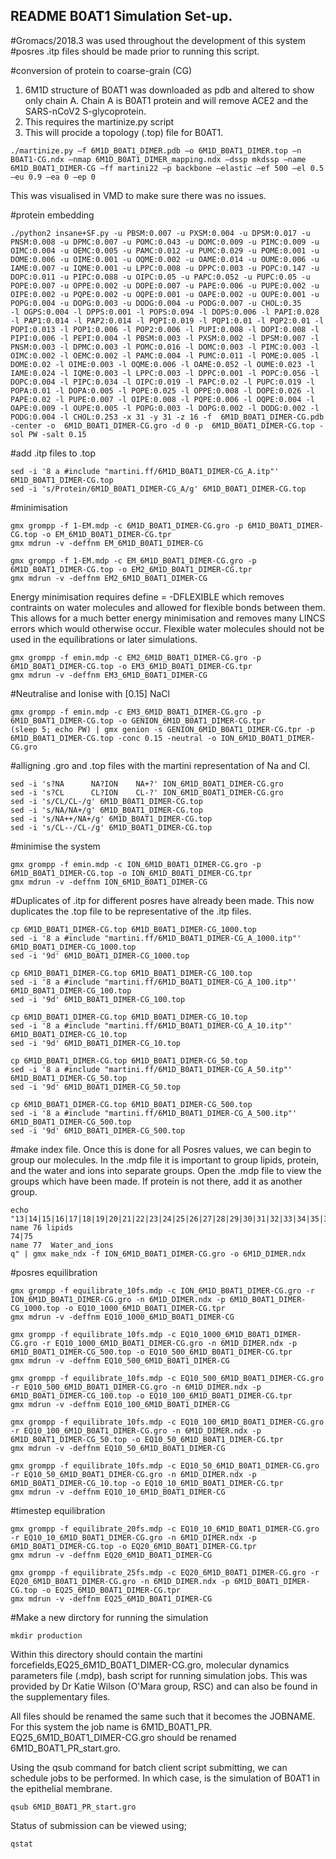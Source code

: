 ## README B0AT1 Simulation Set-up. 

#Gromacs/2018.3 was used throughout the development of this system 
#posres .itp files should be made prior to running this script. 

#conversion of protein to coarse-grain (CG)
1.	 6M1D structure of B0AT1 was downloaded as pdb and altered to show only chain A. Chain A is B0AT1 protein and will remove ACE2 and the SARS-nCoV2 S-glycoprotein. 
2.	 This requires the martinize.py script 
3.	 This will procide a topology (.top) file for B0AT1. 

```
./martinize.py –f 6M1D_B0AT1_DIMER.pdb –o 6M1D_B0AT1_DIMER.top –n B0AT1-CG.ndx –nmap 6M1D_B0AT1_DIMER_mapping.ndx –dssp mkdssp –name 6M1D_B0AT1_DIMER-CG –ff martini22 –p backbone –elastic –ef 500 –el 0.5 –eu 0.9 –ea 0 –ep 0
```
This was visualised in VMD to make sure there was no issues. 

#protein embedding
```
./python2 insane+SF.py -u PBSM:0.007 -u PXSM:0.004 -u DPSM:0.017 -u PNSM:0.008 -u DPMC:0.007 -u POMC:0.043 -u DOMC:0.009 -u PIMC:0.009 -u OIMC:0.004 -u OEMC:0.005 -u PAMC:0.012 -u PUMC:0.029 -u POME:0.001 -u DOME:0.006 -u OIME:0.001 -u OQME:0.002 -u OAME:0.014 -u OUME:0.006 -u IAME:0.007 -u IQME:0.001 -u LPPC:0.008 -u DPPC:0.003 -u POPC:0.147 -u DOPC:0.011 -u PIPC:0.088 -u OIPC:0.05 -u PAPC:0.052 -u PUPC:0.05 -u POPE:0.007 -u OPPE:0.002 -u DOPE:0.007 -u PAPE:0.006 -u PUPE:0.002 -u OIPE:0.002 -u PQPE:0.002 -u OQPE:0.001 -u OAPE:0.002 -u OUPE:0.001 -u POPG:0.004 -u DOPG:0.003 -u DODG:0.004 -u PODG:0.007 -u CHOL:0.35 
-l OGPS:0.004 -l DPPS:0.001 -l POPS:0.094 -l DOPS:0.006 -l PAPI:0.028 -l PAP1:0.014 -l PAP2:0.014 -l PQPI:0.019 -l PQP1:0.01 -l PQP2:0.01 -l POPI:0.013 -l POP1:0.006 -l POP2:0.006 -l PUPI:0.008 -l DOPI:0.008 -l PIPI:0.006 -l PEPI:0.004 -l PBSM:0.003 -l PXSM:0.002 -l DPSM:0.007 -l PNSM:0.003 -l DPMC:0.003 -l POMC:0.016 -l DOMC:0.003 -l PIMC:0.003 -l OIMC:0.002 -l OEMC:0.002 -l PAMC:0.004 -l PUMC:0.011 -l POME:0.005 -l DOME:0.02 -l OIME:0.003 -l OQME:0.006 -l OAME:0.052 -l OUME:0.023 -l IAME:0.024 -l IQME:0.003 -l LPPC:0.003 -l DPPC:0.001 -l POPC:0.056 -l DOPC:0.004 -l PIPC:0.034 -l OIPC:0.019 -l PAPC:0.02 -l PUPC:0.019 -l POPA:0.01 -l DOPA:0.005 -l POPE:0.025 -l OPPE:0.008 -l DOPE:0.026 -l PAPE:0.02 -l PUPE:0.007 -l OIPE:0.008 -l PQPE:0.006 -l OQPE:0.004 -l OAPE:0.009 -l OUPE:0.005 -l POPG:0.003 -l DOPG:0.002 -l DODG:0.002 -l PODG:0.004 -l CHOL:0.253 -x 31 -y 31 -z 16 -f  6M1D_B0AT1_DIMER-CG.pdb -center -o  6M1D_B0AT1_DIMER-CG.gro -d 0 -p  6M1D_B0AT1_DIMER-CG.top -sol PW -salt 0.15
```

#add .itp files to .top
```
sed -i '8 a #include "martini.ff/6M1D_B0AT1_DIMER-CG_A.itp"' 6M1D_B0AT1_DIMER-CG.top
sed -i 's/Protein/6M1D_B0AT1_DIMER-CG_A/g' 6M1D_B0AT1_DIMER-CG.top
```

#minimisation
```
gmx grompp -f 1-EM.mdp -c 6M1D_B0AT1_DIMER-CG.gro -p 6M1D_B0AT1_DIMER-CG.top -o EM_6M1D_B0AT1_DIMER-CG.tpr
gmx mdrun -v -deffnm EM_6M1D_B0AT1_DIMER-CG
```
```
gmx grompp -f 1-EM.mdp -c EM_6M1D_B0AT1_DIMER-CG.gro -p 6M1D_B0AT1_DIMER-CG.top -o EM2_6M1D_B0AT1_DIMER-CG.tpr
gmx mdrun -v -deffnm EM2_6M1D_B0AT1_DIMER-CG
```
Energy minimisation requires define = -DFLEXIBLE which removes contraints on water molecules and allowed for flexible bonds between them. This allows for a much better energy minimisation and removes many LINCS errors which would otherwise occur. Flexible water molecules should not be used in the equilibrations or later simulations. 
```
gmx grompp -f emin.mdp -c EM2_6M1D_B0AT1_DIMER-CG.gro -p 6M1D_B0AT1_DIMER-CG.top -o EM3_6M1D_B0AT1_DIMER-CG.tpr
gmx mdrun -v -deffnm EM3_6M1D_B0AT1_DIMER-CG
```

#Neutralise and Ionise with [0.15] NaCl
```
gmx grompp -f emin.mdp -c EM3_6M1D_B0AT1_DIMER-CG.gro -p 6M1D_B0AT1_DIMER-CG.top -o GENION_6M1D_B0AT1_DIMER-CG.tpr
(sleep 5; echo PW) | gmx genion -s GENION_6M1D_B0AT1_DIMER-CG.tpr -p 6M1D_B0AT1_DIMER-CG.top -conc 0.15 -neutral -o ION_6M1D_B0AT1_DIMER-CG.gro
```

#alligning .gro and .top files with the martini representation of Na and Cl.
```
sed -i 's?NA      NA?ION    NA+?' ION_6M1D_B0AT1_DIMER-CG.gro
sed -i 's?CL      CL?ION    CL-?' ION_6M1D_B0AT1_DIMER-CG.gro
sed -i 's/CL/CL-/g' 6M1D_B0AT1_DIMER-CG.top
sed -i 's/NA/NA+/g' 6M1D_B0AT1_DIMER-CG.top
sed -i 's/NA++/NA+/g' 6M1D_B0AT1_DIMER-CG.top
sed -i 's/CL--/CL-/g' 6M1D_B0AT1_DIMER-CG.top
```
#minimise the system
``` 
gmx grompp -f emin.mdp -c ION_6M1D_B0AT1_DIMER-CG.gro -p 6M1D_B0AT1_DIMER-CG.top -o ION_6M1D_B0AT1_DIMER-CG.tpr
gmx mdrun -v -deffnm ION_6M1D_B0AT1_DIMER-CG
```

#Duplicates of .itp for different posres have already been made. This now duplicates the .top file to be representative of the .itp files. 
```
cp 6M1D_B0AT1_DIMER-CG.top 6M1D_B0AT1_DIMER-CG_1000.top
sed -i '8 a #include "martini.ff/6M1D_B0AT1_DIMER-CG_A_1000.itp"' 6M1D_B0AT1_DIMER-CG_1000.top
sed -i '9d' 6M1D_B0AT1_DIMER-CG_1000.top
```
```
cp 6M1D_B0AT1_DIMER-CG.top 6M1D_B0AT1_DIMER-CG_100.top
sed -i '8 a #include "martini.ff/6M1D_B0AT1_DIMER-CG_A_100.itp"' 6M1D_B0AT1_DIMER-CG_100.top
sed -i '9d' 6M1D_B0AT1_DIMER-CG_100.top
```
```
cp 6M1D_B0AT1_DIMER-CG.top 6M1D_B0AT1_DIMER-CG_10.top
sed -i '8 a #include "martini.ff/6M1D_B0AT1_DIMER-CG_A_10.itp"' 6M1D_B0AT1_DIMER-CG_10.top
sed -i '9d' 6M1D_B0AT1_DIMER-CG_10.top
```
```
cp 6M1D_B0AT1_DIMER-CG.top 6M1D_B0AT1_DIMER-CG_50.top
sed -i '8 a #include "martini.ff/6M1D_B0AT1_DIMER-CG_A_50.itp"' 6M1D_B0AT1_DIMER-CG_50.top
sed -i '9d' 6M1D_B0AT1_DIMER-CG_50.top
```
```
cp 6M1D_B0AT1_DIMER-CG.top 6M1D_B0AT1_DIMER-CG_500.top
sed -i '8 a #include "martini.ff/6M1D_B0AT1_DIMER-CG_A_500.itp"' 6M1D_B0AT1_DIMER-CG_500.top
sed -i '9d' 6M1D_B0AT1_DIMER-CG_500.top
```
#make index file.
Once this is done for all Posres values, we can begin to group our molecules. In the .mdp file it is important to group lipids, protein, and the water and ions into separate groups.  Open the .mdp file to view the groups which have been made. If protein is not there, add it as another group. 
 
```
echo "13|14|15|16|17|18|19|20|21|22|23|24|25|26|27|28|29|30|31|32|33|34|35|36|37|38|39|40|41|42|43|44|45|46|47|48|49|50|51|52|53|54|55|56|57|58|59|60|61|62|63|64|65|66|67|68|69|70|71|72|73
name 76 lipids 
74|75 
name 77  Water_and_ions
q" | gmx make_ndx -f ION_6M1D_B0AT1_DIMER-CG.gro -o 6M1D_DIMER.ndx
```
#posres  equilibration
```
gmx grompp -f equilibrate_10fs.mdp -c ION_6M1D_B0AT1_DIMER-CG.gro -r ION_6M1D_B0AT1_DIMER-CG.gro -n 6M1D_DIMER.ndx -p 6M1D_B0AT1_DIMER-CG_1000.top -o EQ10_1000_6M1D_B0AT1_DIMER-CG.tpr
gmx mdrun -v -deffnm EQ10_1000_6M1D_B0AT1_DIMER-CG
```
```
gmx grompp -f equilibrate_10fs.mdp -c EQ10_1000_6M1D_B0AT1_DIMER-CG.gro -r EQ10_1000_6M1D_B0AT1_DIMER-CG.gro -n 6M1D_DIMER.ndx -p 6M1D_B0AT1_DIMER-CG_500.top -o EQ10_500_6M1D_B0AT1_DIMER-CG.tpr
gmx mdrun -v -deffnm EQ10_500_6M1D_B0AT1_DIMER-CG
```
```
gmx grompp -f equilibrate_10fs.mdp -c EQ10_500_6M1D_B0AT1_DIMER-CG.gro -r EQ10_500_6M1D_B0AT1_DIMER-CG.gro -n 6M1D_DIMER.ndx -p 6M1D_B0AT1_DIMER-CG_100.top -o EQ10_100_6M1D_B0AT1_DIMER-CG.tpr
gmx mdrun -v -deffnm EQ10_100_6M1D_B0AT1_DIMER-CG
```
```
gmx grompp -f equilibrate_10fs.mdp -c EQ10_100_6M1D_B0AT1_DIMER-CG.gro -r EQ10_100_6M1D_B0AT1_DIMER-CG.gro -n 6M1D_DIMER.ndx -p 6M1D_B0AT1_DIMER-CG_50.top -o EQ10_50_6M1D_B0AT1_DIMER-CG.tpr
gmx mdrun -v -deffnm EQ10_50_6M1D_B0AT1_DIMER-CG
```
```
gmx grompp -f equilibrate_10fs.mdp -c EQ10_50_6M1D_B0AT1_DIMER-CG.gro -r EQ10_50_6M1D_B0AT1_DIMER-CG.gro -n 6M1D_DIMER.ndx -p 6M1D_B0AT1_DIMER-CG_10.top -o EQ10_10_6M1D_B0AT1_DIMER-CG.tpr
gmx mdrun -v -deffnm EQ10_10_6M1D_B0AT1_DIMER-CG
```

#timestep equilibration
```
gmx grompp -f equilibrate_20fs.mdp -c EQ10_10_6M1D_B0AT1_DIMER-CG.gro -r EQ10_10_6M1D_B0AT1_DIMER-CG.gro -n 6M1D_DIMER.ndx -p 6M1D_B0AT1_DIMER-CG.top -o EQ20_6M1D_B0AT1_DIMER-CG.tpr
gmx mdrun -v -deffnm EQ20_6M1D_B0AT1_DIMER-CG
```
```
gmx grompp -f equilibrate_25fs.mdp -c EQ20_6M1D_B0AT1_DIMER-CG.gro -r EQ20_6M1D_B0AT1_DIMER-CG.gro -n 6M1D_DIMER.ndx -p 6M1D_B0AT1_DIMER-CG.top -o EQ25_6M1D_B0AT1_DIMER-CG.tpr
gmx mdrun -v -deffnm EQ25_6M1D_B0AT1_DIMER-CG
```
#Make a new dirctory for running the simulation
```
mkdir production
```

Within this directory should contain the martini forcefields,EQ25_6M1D_B0AT1_DIMER-CG.gro,  molecular dynamics parameters file (.mdp), bash script for running simulation jobs. This was provided by Dr Katie Wilson (O'Mara group, RSC) and can also be found in the supplementary files. 

All files should be renamed the same such that it becomes the JOBNAME. For this system the job name is 6M1D_B0AT1_PR. EQ25_6M1D_B0AT1_DIMER-CG.gro should be renamed 6M1D_B0AT1_PR_start.gro.

Using the qsub command for batch client script submitting, we can schedule jobs to be performed. In which case, is the simulation of B0AT1 in the epithelial membrane. 
```
qsub 6M1D_B0AT1_PR_start.gro
```

Status of submission can be viewed using;
```
qstat
```


